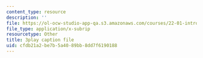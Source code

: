 ```yaml
---
content_type: resource
description: ''
file: https://ol-ocw-studio-app-qa.s3.amazonaws.com/courses/22-01-introduction-to-nuclear-engineering-and-ionizing-radiation-fall-2016/cfdb21a2be7b5a4089bb8dd7f6190188_yYto-sIfHjo.vtt
file_type: application/x-subrip
resourcetype: Other
title: 3play caption file
uid: cfdb21a2-be7b-5a40-89bb-8dd7f6190188
---
```

